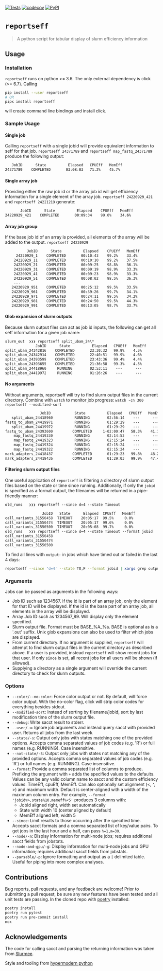 [![Tests](https://github.com/troycomi/reportseff/workflows/Tests/badge.svg)](https://github.com/troycomi/reportseff/actions?workflow=Tests)
[![codecov](https://codecov.io/gh/troycomi/reportseff/branch/main/graph/badge.svg)](https://codecov.io/gh/troycomi/reportseff)
[![PyPI](https://img.shields.io/pypi/v/reportseff.svg)](https://pypi.org/project/reportseff/)

# `reportseff`

> A python script for tabular display of slurm efficiency information

## Usage

### Installation

`reportseff` runs on python >= 3.6.
The only external dependency is click (>= 6.7).
Calling

```sh
pip install --user reportseff
# OR
pipx install reportseff
```

will create command line bindings and install click.

### Sample Usage

#### Single job

Calling `reportseff` with a single jobid will provide equivalent information to
seff for that job. `reportseff 24371789` and `reportseff map_fastq_24371789`
produce the following output:

```txt
   JobID      State          Elapsed   CPUEff   MemEff
24371789    COMPLETED       03:08:03   71.2%    45.7%
```

#### Single array job

Providing either the raw job id or the array job id will get efficiency
information for a single element of the array job. `reportseff 24220929_421`
and `reportseff 24221219` generate:

```txt
       JobID      State          Elapsed    CPUEff   MemEff
24220929_421    COMPLETED       00:09:34    99.0%    34.6%
```

#### Array job group

If the base job id of an array is provided, all elements of the array will
be added to the output. `reportseff 24220929`

```txt
          JobID      State          Elapsed    CPUEff   MemEff
     24220929_1    COMPLETED       00:10:43    99.2%    33.4%
    24220929_11    COMPLETED       00:10:10    99.2%    37.5%
    24220929_21    COMPLETED       00:09:25    98.8%    36.1%
    24220929_31    COMPLETED       00:09:19    98.9%    33.3%
    24220929_41    COMPLETED       00:09:23    98.9%    33.3%
    24220929_51    COMPLETED       00:08:02    98.5%    36.3%
    ...
   24220929_951    COMPLETED       00:25:12    99.5%    33.5%
   24220929_961    COMPLETED       00:39:26    99.7%    34.1%
   24220929_971    COMPLETED       00:24:11    99.5%    34.2%
   24220929_981    COMPLETED       00:24:50    99.5%    44.3%
   24220929_991    COMPLETED       00:13:05    98.7%    33.7%
```

#### Glob expansion of slurm outputs

Because slurm output files can act as job id inputs, the following can
get all seff information for a given job name:

```txt
slurm_out  ❯❯❯ reportseff split_ubam_24\*
              JobID      State          Elapsed   CPUEff   MemEff
split_ubam_24342816    COMPLETED       23:30:32   99.9%    4.5%
split_ubam_24342914    COMPLETED       22:40:51   99.9%    4.6%
split_ubam_24393599    COMPLETED       23:43:36   99.4%    4.4%
split_ubam_24393655    COMPLETED       21:36:58   99.3%    4.5%
split_ubam_24418960     RUNNING        02:53:11    ---      ---
split_ubam_24419972     RUNNING        01:26:26    ---      ---
```

#### No arguments

Without arguments, reportseff will try to find slurm output files in the
current directory. Combine with `watch` to monitor job progress:
`watch -cn 300 reportseff --modified-sort`

```txt
                JobID           State          Elapsed   CPUEff   MemEff
   split_ubam_24418960          RUNNING        02:56:14    ---      ---
fastq_to_ubam_24419971          RUNNING        01:29:29    ---      ---
   split_ubam_24419972          RUNNING        01:29:29    ---      ---
fastq_to_ubam_24393600         COMPLETED     1-02:00:47   58.3%    41.1%
    map_fastq_24419330          RUNNING        02:14:53    ---      ---
    map_fastq_24419323          RUNNING        02:15:24    ---      ---
    map_fastq_24419324          RUNNING        02:15:24    ---      ---
    map_fastq_24419322          RUNNING        02:15:24    ---      ---
mark_adapters_24418437         COMPLETED       01:29:23   99.8%    48.2%
mark_adapters_24418436         COMPLETED       01:29:03   99.9%    47.4%
```

#### Filtering slurm output files

One useful application of `reportseff` is filtering a directory of slurm output
files based on the state or time since running. Additionally, if only the
`jobid` is specified as a format output, the filenames will be returned in a
pipe-friendly manner:

```txt
old_runs   ❯❯❯ reportseff --since d=4 --state Timeout

                 JobID   State      Elapsed  CPUEff   MemEff
call_variants_31550458  TIMEOUT    20:05:17  99.5%     0.0%
call_variants_31550474  TIMEOUT    20:05:17  99.6%     0.0%
call_variants_31550500  TIMEOUT    20:05:08  99.7%     0.0%
old_runs   ❯❯❯ reportseff --since d=4 --state Timeout --format jobid
call_variants_31550458
call_variants_31550474
call_variants_31550500
```

To find all lines with `output:` in jobs which have timed out or failed
in the last 4 days:

```sh
reportseff --since 'd=4' --state TO,F --format jobid | xargs grep output:
```

### Arguments

Jobs can be passed as arguments in the following ways:

- Job ID such as 1234567.  If the id is part of an array job, only the element
for that ID will be displayed.  If the id is the base part of an array job,
all elements in the array will be displayed.
- Array Job ID such as 1234567\_89.  Will display only the element specified.
- Slurm output file.  Format must be BASE\_%A\_%a.  BASE is optional as is a
'.out' suffix.  Unix glob expansions can also be used to filter which jobs
are displayed.
- From current directory.  If no argument is supplied, `reportseff` will attempt
to find slurm output files in the current directory as described above.
If a user is provided, instead `reportseff` will show recent jobs for that user.
If only `since` is set, all recent jobs for all users will be shown (if allowed).
- Supplying a directory as a single argument will override the current
directory to check for slurm outputs.

### Options

- `--color/--no-color`: Force color output or not.  By default, will force color
  output.  With the no-color flag, click will strip color codes for everything
  besides stdout.
- `--modified-sort`: Instead of sorting by filename/jobid, sort by last
  modification time of the slurm output file.
- `--debug`: Write sacct result to stderr.
- `--user/-u`: Ignore job arguments and instead query sacct with provided user.
  Returns all jobs from the last week.
- `--state/-s`: Output only jobs with states matching one of the provided options.
  Accepts comma separated values of job codes (e.g. 'R') or full names
  (e.g. RUNNING).  Case insensitive.
- `--not-state/-S`: Output only jobs with states not matching any of the provided options.
  Accepts comma separated values of job codes (e.g. 'R') or full names
  (e.g. RUNNING).  Case insensitive.
- `--format`: Provide a comma separated list of columns to produce. Prefixing the
  argument with `+` adds the specified values to the defaults.  Values can
  be any valid column name to sacct and the custom efficiency values: TimeEff,
  cpuEff, MemEff.  Can also optionally set alignment (<, ^, >) and maximum width.
  Default is center-aligned with a width of the maximum column entry.  For
  example, `--format 'jobid%>,state%10,memeff%<5'` produces 3 columns with:
  - JobId aligned right, width set automatically
  - State with width 10 (center aligned by default)
  - MemEff aligned left, width 5
- `--since`: Limit results to those occurring after the specified time.  Accepts
  sacct formats and a comma separated list of key/value pairs.  To get jobs in
  the last hour and a half, can pass `h=1,m=30`.
- `--node/-n`: Display information for multi-node jobs; requires additional
  sacct fields from jobstats.
- `--node-and-gpu/-g`: Display information for multi-node jobs and GPU information;
  requires additional sacct fields from jobstats.
- `--parsable/-p`: Ignore formatting and output as a `|` delimited table.  Useful
  for piping into more complex analyses.

## Contributions

Bug reports, pull requests, and any feedback are welcome! Prior to submitting
a pull request, be sure any new features have been tested and all unit tests
are passing. In the cloned repo with
[poetry](https://github.com/python-poetry/poetry#installation) installed:

```sh
poetry install
poetry run pytest
poetry run pre-commit install
nox
```

## Acknowledgements

The code for calling sacct and parsing the returning information was taken
from [Slurmee](https://github.com/PrincetonUniversity/slurmee).

Style and tooling from [hypermodern python](https://cjolowicz.github.io/posts/hypermodern-python-01-setup/)
